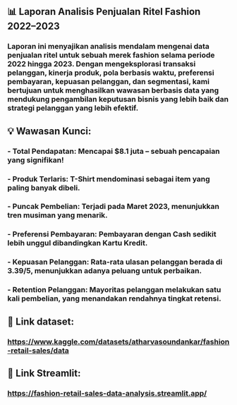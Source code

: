 ## 📊 Laporan Analisis Penjualan Ritel Fashion 2022–2023
### Laporan ini menyajikan analisis mendalam mengenai data penjualan ritel untuk sebuah merek fashion selama periode 2022 hingga 2023. Dengan mengeksplorasi transaksi pelanggan, kinerja produk, pola berbasis waktu, preferensi pembayaran, kepuasan pelanggan, dan segmentasi, kami bertujuan untuk menghasilkan wawasan berbasis data yang mendukung pengambilan keputusan bisnis yang lebih baik dan strategi pelanggan yang lebih efektif.

## 💡 Wawasan Kunci:
### - Total Pendapatan: Mencapai $8.1 juta – sebuah pencapaian yang signifikan!
### - Produk Terlaris: T-Shirt mendominasi sebagai item yang paling banyak dibeli.
### - Puncak Pembelian: Terjadi pada Maret 2023, menunjukkan tren musiman yang menarik.
### - Preferensi Pembayaran: Pembayaran dengan Cash sedikit lebih unggul dibandingkan Kartu Kredit.
### - Kepuasan Pelanggan: Rata-rata ulasan pelanggan berada di 3.39/5, menunjukkan adanya peluang untuk perbaikan.
### - Retention Pelanggan: Mayoritas pelanggan melakukan satu kali pembelian, yang menandakan rendahnya tingkat retensi.

## 🔗 Link dataset:
### https://www.kaggle.com/datasets/atharvasoundankar/fashion-retail-sales/data

## 🔗 Link Streamlit:
### https://fashion-retail-sales-data-analysis.streamlit.app/
